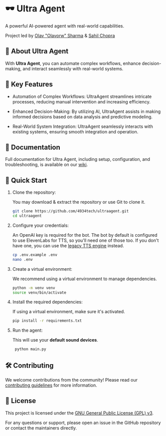 # 🕶️ Ultra Agent

A powerful AI-powered agent with real-world capabilities.

Project led by [Olav "Olavorw" Sharma](https://github.com/olavorw) & [Sahil Chopra](https://github.com/aunncodes)

## 🥏 About Ultra Agent

With **Ultra Agent**, you can automate complex workflows, enhance decision-making, and interact seamlessly with real-world systems.

## 🌟 Key Features

- Automation of Complex Workflows: UltraAgent streamlines intricate processes, reducing manual intervention and increasing efficiency.

- Enhanced Decision-Making: By utilizing AI, UltraAgent assists in making informed decisions based on data analysis and predictive modeling.

- Real-World System Integration: UltraAgent seamlessly interacts with existing systems, ensuring smooth integration and operation.

## 🧰 Documentation

Full documentation for Ultra Agent, including setup, configuration, and troubleshooting, is available on our [wiki](https://github.com/4934tech/UltraAgent/wiki).

## 📖 Quick Start

1. Clone the repository:

   You may download & extract the repository or use Git to clone it.
   ```bash
   git clone https://github.com/4934tech/ultraagent.git
   cd ultraagent
    ```
2. Configure your credentials:
   
   An OpenAI key is required for the bot. The bot by default is configured to use ElevenLabs for TTS, so you'll need one of those too. If you don't have one, you can use the [legacy TTS engine](./src/audio/tts.py) instead.
   ```bash
   cp .env.example .env
   nano .env
   ```

3. Create a virtual environment:

   We recommend using a virtual environment to manage dependencies.
   ```bash
   python -m venv venv
   source venv/bin/activate
   ```

4. Install the required dependencies:
    
   If using a virtual environment, make sure it's activated.
   ```bash
   pip install -r requirements.txt
   ```

5. Run the agent:

   This will use your **default sound devices**.
   ```bash
    python main.py
    ```

## 🛠️ Contributing

We welcome contributions from the community! Please read our [contributing guidelines](./Contributing.md) for more information.

## 📜 License

This project is licensed under the [GNU General Public License (GPL) v3](./License.md).

For any questions or support, please open an issue in the GitHub repository or contact the maintainers directly.